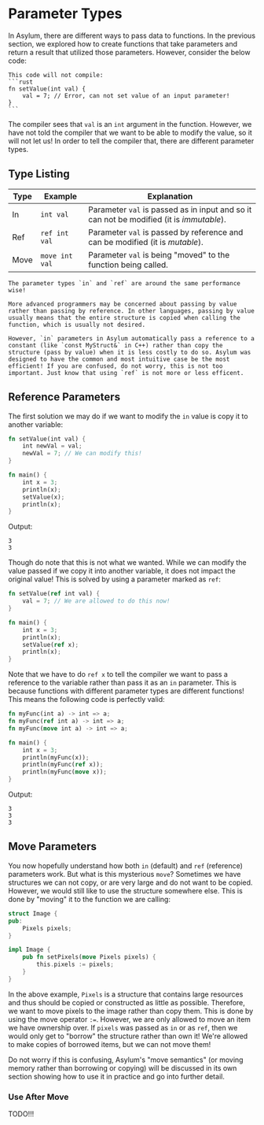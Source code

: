 # Parameter Types
In Asylum, there are different ways to pass data to functions. In the previous section, we explored how to create functions that take parameters and return a result that utilized those parameters. However, consider the below code:

````{warning}
This code will not compile:
```rust
fn setValue(int val) {
    val = 7; // Error, can not set value of an input parameter!
}
```
````

The compiler sees that `val` is an `int` argument in the function. However, we have not told the compiler that we want to be able to modify the value, so it will not let us! In order to tell the compiler that, there are different parameter types.

## Type Listing
| Type | Example | Explanation |
| ---- | ------- | ----------- |
| In | `int val` | Parameter `val` is passed as in input and so it can not be modified (it is *immutable*). |
| Ref | `ref int val` | Parameter `val` is passed by reference and can be modified (it is *mutable*). |
| Move | `move int val` | Parameter `val` is being "moved" to the function being called. |

```{note}
The parameter types `in` and `ref` are around the same performance wise!

More advanced programmers may be concerned about passing by value rather than passing by reference. In other languages, passing by value usually means that the entire structure is copied when calling the function, which is usually not desired.

However, `in` parameters in Asylum automatically pass a reference to a constant (like `const MyStruct&` in C++) rather than copy the structure (pass by value) when it is less costly to do so. Asylum was designed to have the common and most intuitive case be the most efficient! If you are confused, do not worry, this is not too important. Just know that using `ref` is not more or less efficent.
```

## Reference Parameters
The first solution we may do if we want to modify the `in` value is copy it to another variable:

```rust
fn setValue(int val) {
    int newVal = val;
    newVal = 7; // We can modify this!
}

fn main() {
    int x = 3;
    println(x);
    setValue(x);
    println(x);
}
```
Output:
```
3
3
```

Though do note that this is not what we wanted. While we can modify the value passed if we copy it into another variable, it does not impact the original value! This is solved by using a parameter marked as `ref`:

```rust
fn setValue(ref int val) {
    val = 7; // We are allowed to do this now!
}

fn main() {
    int x = 3;
    println(x);
    setValue(ref x);
    println(x);
}
```

Note that we have to do `ref x` to tell the compiler we want to pass a reference to the variable rather than pass it as an `in` parameter. This is because functions with different parameter types are different functions! This means the following code is perfectly valid:

```rust
fn myFunc(int a) -> int => a;
fn myFunc(ref int a) -> int => a;
fn myFunc(move int a) -> int => a;

fn main() {
    int x = 3;
    println(myFunc(x));
    println(myFunc(ref x));
    println(myFunc(move x));
}
```
Output:
```
3
3
3
```

## Move Parameters
You now hopefully understand how both `in` (default) and `ref` (reference) parameters work. But what is this mysterious `move`? Sometimes we have structures we can not copy, or are very large and do not want to be copied. However, we would still like to use the structure somewhere else. This is done by "moving" it to the function we are calling:

```rust
struct Image {
pub:
    Pixels pixels;
}

impl Image {
    pub fn setPixels(move Pixels pixels) {
        this.pixels := pixels;
    }
}
```

In the above example, `Pixels` is a structure that contains large resources and thus should be copied or constructed as little as possible. Therefore, we want to move pixels to the image rather than copy them. This is done by using the move operator `:=`. However, we are only allowed to move an item we have ownership over. If `pixels` was passed as `in` or as `ref`, then we would only get to "borrow" the structure rather than own it! We're allowed to make copies of borrowed items, but we can not move them!

Do not worry if this is confusing, Asylum's "move semantics" (or moving memory rather than borrowing or copying) will be discussed in its own section showing how to use it in practice and go into further detail.

### Use After Move
TODO!!!
